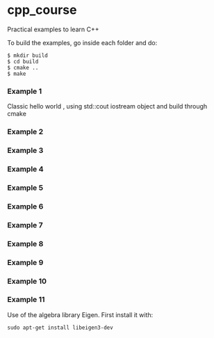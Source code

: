# cpp_course
Practical examples to learn C++

To build the examples, go inside each folder and do:

```
$ mkdir build
$ cd build
$ cmake ..
$ make
```

### Example 1

Classic hello world , using std::cout iostream object and build through cmake

### Example 2

### Example 3

### Example 4

### Example 5

### Example 6

### Example 7

### Example 8

### Example 9

### Example 10

### Example 11

Use of the algebra library Eigen. First install it with:
```
sudo apt-get install libeigen3-dev
```
